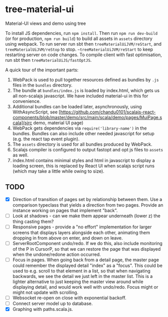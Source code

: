 # tree-material-ui
Material-UI views and demo using tree

To install JS dependencies, run `npm install`. Then run `npm run dev-build` (or for production, `npm run build`) to build all assets in `assets` directory using webpack.
To run server run sbt then `treeMaterialUiJVM/reStart`, and `treeMaterialUiJVM/reStop` to stop. `~treeMaterialUiJVM/reStart` to keep restarting server on code changes.
To compile client with fast optimisation, run sbt then `treeMaterialUiJS/fastOptJS`.

A quick tour of the important parts:

1. WebPack is used to pull together resources defined as bundles by `.js` files in the `bundles` directory. 
1. The bundle at `bundles/index.js` is loaded by index.html, which gets us all non-scalajs javascript. We have included material-ui in this for convenience.
2. Additional bundles can be loaded later, asynchronously, using WithAsyncScript, see [https://github.com/chandu0101/scalajs-react-components/blob/master/demo/src/main/scala/demo/pages/MuiPage.scala](sjrc demo, material UI page)
2. WebPack gets dependencies via `require('library-name')` in the bundles. Bundles can also include other needed javascript for setup (e.g. the react tap event plugin).
3. The `assets` directory is used for all bundles produced by WebPack.
4. Scalajs compiler is configured to output fastopt and opt js files to `assets` as well.
5. index.html contains minimal styles and html in javascript to display a loading screen, this is replaced by React UI when scalajs script runs (which may take a little while owing to size).

## TODO

- [X] Direction of transition of pages set by relationship between them. Use a comparison typeclass that yields a direction from two pages. Provide an instance working on pages that implement "back".
- [ ] Look at shadows - can we make them appear underneath (lower z) the thing casting them?
- [ ] Responsive pages - provide a "no effort" implementation for larger screens that displays layers alongside each other, animating them dropping in from above on enter, and down on leave.
- [ ] ServerRootComponent undo/redo. If we do this, also include monitoring of the P in CursorP, so that we can restore the page that was displayed when the undone/redone action occurred.
- [ ] Focus in pages. When going back from a detail page, the master page could remember the displayed detail "index" as a "focus". This could be used to e.g. scroll to that element in a list, so that when navigating backwards, we see the detail we just left in the master list. This is a lighter alternative to just keeping the master view around while displaying detail, and would work well with undo/redo. Focus might or might not update with scrolling.
- [ ] Websocket re-open on close with exponential backoff.
- [ ] Connect server model up to database.
- [X] Graphing with paths.scala.js.